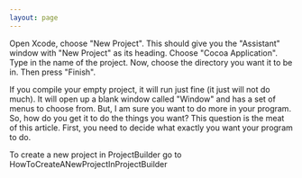 ```yaml
---
layout: page
---
```




Open Xcode, choose "New Project".  This should give you the "Assistant" window with "New Project" as its heading.  Choose "Cocoa Application".  Type in the name of the project.  Now, choose the directory you want it to be in.  Then press "Finish".

If you compile your empty project, it will run just fine (it just will not do much).  It will open up a blank window called "Window" and has a set of menus to choose from.  But, I am sure you want to do more in your program.  So, how do you get it to do the things you want?  This question is the meat of this article.  First, you need to decide what exactly you want your program to do.

To create a new project in ProjectBuilder go to HowToCreateANewProjectInProjectBuilder
